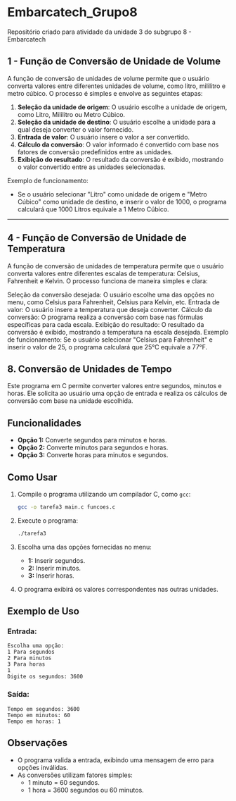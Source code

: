 # Embarcatech_Grupo8

Repositório criado para atividade da unidade 3 do subgrupo 8 - Embarcatech

## 1 - Função de Conversão de Unidade de Volume

A função de conversão de unidades de volume permite que o usuário converta valores entre diferentes unidades de volume, como litro, mililitro e metro cúbico. O processo é simples e envolve as seguintes etapas:

1. **Seleção da unidade de origem**: O usuário escolhe a unidade de origem, como Litro, Mililitro ou Metro Cúbico.
2. **Seleção da unidade de destino**: O usuário escolhe a unidade para a qual deseja converter o valor fornecido.
3. **Entrada de valor**: O usuário insere o valor a ser convertido.
4. **Cálculo da conversão**: O valor informado é convertido com base nos fatores de conversão predefinidos entre as unidades.
5. **Exibição do resultado**: O resultado da conversão é exibido, mostrando o valor convertido entre as unidades selecionadas.

Exemplo de funcionamento:

- Se o usuário selecionar "Litro" como unidade de origem e "Metro Cúbico" como unidade de destino, e inserir o valor de 1000, o programa calculará que 1000 Litros equivale a 1 Metro Cúbico.

---





## 4 - Função de Conversão de Unidade de Temperatura

A função de conversão de unidades de temperatura permite que o usuário converta valores entre diferentes escalas de temperatura: Celsius, Fahrenheit e Kelvin. O processo funciona de maneira simples e clara:

Seleção da conversão desejada: O usuário escolhe uma das opções no menu, como Celsius para Fahrenheit, Celsius para Kelvin, etc.
Entrada de valor: O usuário insere a temperatura que deseja converter.
Cálculo da conversão: O programa realiza a conversão com base nas fórmulas específicas para cada escala.
Exibição do resultado: O resultado da conversão é exibido, mostrando a temperatura na escala desejada.
Exemplo de funcionamento:
Se o usuário selecionar "Celsius para Fahrenheit" e inserir o valor de 25, o programa calculará que 25°C equivale a 77°F.




## 8. Conversão de Unidades de Tempo

Este programa em C permite converter valores entre segundos, minutos e horas. Ele solicita ao usuário uma opção de entrada e realiza os cálculos de conversão com base na unidade escolhida.

## Funcionalidades

- **Opção 1:** Converte segundos para minutos e horas.  
- **Opção 2:** Converte minutos para segundos e horas.  
- **Opção 3:** Converte horas para minutos e segundos.  

## Como Usar

1. Compile o programa utilizando um compilador C, como `gcc`:  
   ```bash
   gcc -o tarefa3 main.c funcoes.c
   ```
2. Execute o programa:  
   ```bash
   ./tarefa3
   ```
3. Escolha uma das opções fornecidas no menu:
   - **1:** Inserir segundos.
   - **2:** Inserir minutos.
   - **3:** Inserir horas.

4. O programa exibirá os valores correspondentes nas outras unidades.

## Exemplo de Uso

### Entrada:
```
Escolha uma opção:
1 Para segundos
2 Para minutos
3 Para horas
1
Digite os segundos: 3600
```

### Saída:
```
Tempo em segundos: 3600
Tempo em minutos: 60
Tempo em horas: 1
```

## Observações

- O programa valida a entrada, exibindo uma mensagem de erro para opções inválidas.  
- As conversões utilizam fatores simples:
  - 1 minuto = 60 segundos.
  - 1 hora = 3600 segundos ou 60 minutos.



